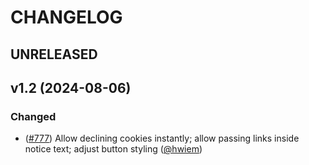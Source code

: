 # CHANGELOG

## UNRELEASED

## v1.2 (2024-08-06)

### Changed

- ([#777](https://github.com/demos-europe/cookie-consent/pull/3)) Allow declining cookies instantly; allow passing links inside notice text; adjust button styling ([@hwiem](https://github.com/hwiem))
